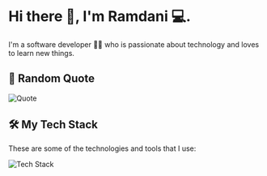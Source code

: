 # Hi there 👋, I'm Ramdani 💻.

I'm a software developer 👨‍💻 who is passionate about technology and loves to learn new things.

## 📖 Random Quote

![Quote](https://quotier.vercel.app/quote)

## 🛠️ My Tech Stack

These are some of the technologies and tools that I use:


![Tech Stack](https://go-skill-icons.vercel.app/api/icons?i=rust,wasm,c,cpp,kotlin,dart,swift,nodejs,python,svelte,tailwindcss,css,scss,html,vercel,aws,azure,gcp,podman,kubernetes,nginx,caddy,postgresql,mongodb,redis,mysql,graphql,flutter,tauri,git,github,gitlab,androidstudio,vscode,cmake,gradle,figma,md)
